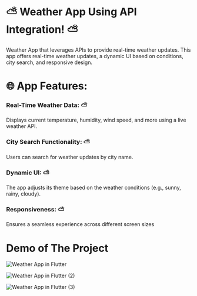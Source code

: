 # ⛅ Weather App Using API Integration! ⛅
Weather App that leverages APIs to provide real-time weather updates. This app offers real-time weather updates, a dynamic UI based on conditions, city search, and responsive design. 

# 🌐 App Features:

### Real-Time Weather Data: ⛅
Displays current temperature, humidity, wind speed, and more using a live weather API.

### City Search Functionality: ⛅
Users can search for weather updates by city name.

### Dynamic UI: ⛅
The app adjusts its theme based on the weather conditions (e.g., sunny, rainy, cloudy).

### Responsiveness: ⛅
Ensures a seamless experience across different screen sizes

# Demo of The Project
![Weather App in Flutter](https://github.com/user-attachments/assets/0c921f42-c319-4cc4-8a86-543001f0ea40)

![Weather App in Flutter (2)](https://github.com/user-attachments/assets/b536cadd-c1b5-44e8-b6e6-47fb20b7abe5)

![Weather App in Flutter (3)](https://github.com/user-attachments/assets/c54fdb13-1493-429a-aef7-75a2de7ceaed)
